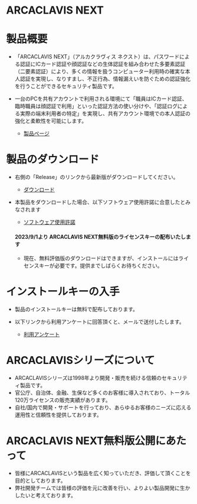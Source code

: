# ARCACLAVIS NEXT
# 製品概要
- 「ARCACLAVIS NEXT」（アルカクラヴィス ネクスト）は、パスワードによる認証にICカード認証や顔認証などの生体認証を組み合わせた多要素認証（二要素認証）により、多くの情報を扱うコンピューター利用時の確実な本人認証を実現し、なりすまし、不正行為、情報漏えいを防ぐための認証強化を行うことができるセキュリティ製品です。
- 一台のPCを共有アカウントで利用される環境にて「職員はICカード認証、臨時職員は顔認証で利用」といった認証方法の使い分けや、「認証ログによる実際の端末利用者の特定」を実現し、共有アカウント環境での本人認証の強化と柔軟性を可能にします。

  - [製品ページ](https://www.ryobi.co.jp/security/arcaclavis-next)

# 製品のダウンロード
- 右側の「Release」のリンクから最新版がダウンロードしてください。
  
  - [ダウンロード](https://github.com/ss-dev-release/product/releases)
    
- 本製品をダウンロードした場合、以下ソフトウェア使用許諾に合意したとみなされます

  - [ソフトウェア使用許諾](https://www.ryobi.co.jp/security/arcaclavis-next)
  
  #### 2023/9/1より ARCACLAVIS NEXT無料版のライセンスキーの配布いたします
  - 現在、無料評価版のダウンロードはできますが、インストールにはライセンスキーが必要です。提供までしばらくお待ちください。
  
# インストールキーの入手
- 製品のインストールキーは無料で配布しております。
- 以下リンクから利用アンケートに回答頂くと、メールで送付したします。
  
  - [利用アンケート](https://www.ryobi.co.jp/security/arcaclavis-next)

# ARCACLAVISシリーズについて  
- ARCACLAVISシリーズは1998年より開発・販売を続ける信頼のセキュリティ製品です。
- 官公庁、自治体、金融、生保など多くのお客様に導入されており、トータル120万ライセンスの販売実績があります。
- 自社/国内で開発・サポートを行っており、あらゆるお客様のニーズに応える運用性と信頼性を提供しております。

# ARCACLAVIS NEXT無料版公開にあたって
- 皆様にARCACLAVISという製品を広く知っていただき、評価して頂くことを目的としております。
- 弊社開発チームでは皆様の評価を元に改善を行い、よりよい製品開発に生かしたいと考えております。
  

